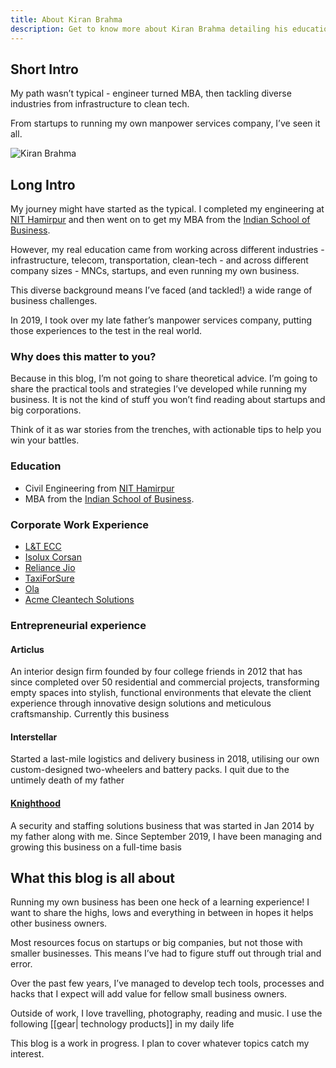 ```yaml
---
title: About Kiran Brahma
description: Get to know more about Kiran Brahma detailing his education, work profile and hobbies
---
```


## Short Intro

My path wasn’t typical - engineer turned MBA, then tackling diverse industries from infrastructure to clean tech. 

From startups to running my own manpower services company, I’ve seen it all.

![Kiran Brahma](https://res.cloudinary.com/dzmnxs9lz/image/upload/v1712225655/blog/Profile_1200x800_aj58l2.webp)

## Long Intro
My journey might have started as the typical. I completed my engineering at [NIT Hamirpur](https://nith.ac.in) and then went on to get my MBA from the [Indian School of Business](https://isb,edu).

However, my real education came from working across different industries - infrastructure, telecom, transportation, clean-tech - and across different company sizes - MNCs, startups, and even running my own business.

This diverse background means I’ve faced (and tackled!) a wide range of business challenges.

In 2019, I took over my late father’s manpower services company, putting those experiences to the test in the real world.

###  Why does this matter to you?
Because in this blog, I’m not going to share theoretical advice. I’m going to share the practical tools and strategies I’ve developed while running my business. It is not the kind of stuff you won’t find reading about startups and big corporations.

Think of it as war stories from the trenches, with actionable tips to help you win your battles.

### Education
* Civil Engineering from [NIT Hamirpur](https://nith.ac.in) 
* MBA from the  [Indian School of Business](https://isb,edu).

### Corporate Work Experience
* [L&T ECC](https://lntecc.com)
* [Isolux Corsan](http://www.isoluxcorsan.com/en)
* [Reliance Jio](https://www.jio.com/)
* [TaxiForSure](https://tracxn.com/d/companies/taxiforsure/__OJnhvVStomy0kWTNIn2HpfjZDAECqPYRlvxlkQ-NiDE)
* [Ola](https://olacabs.com)
* [Acme Cleantech Solutions](https://www.acme.in/)

> 
### Entrepreneurial experience
#### Articlus
An interior design firm founded by four college friends in 2012 that has since completed over 50 residential and commercial projects, transforming empty spaces into stylish, functional environments that elevate the client experience through innovative design solutions and meticulous craftsmanship. Currently this business 

#### Interstellar
Started a last-mile logistics and delivery business in 2018, utilising our own custom-designed two-wheelers and battery packs. I quit due to the untimely death of my father

#### [Knighthood](https://knighthood.co)
A security and staffing solutions business that was started in Jan 2014 by my father along with me. Since September 2019, I have been managing and growing this business on a full-time basis

## What this blog is all about
Running my own business has been one heck of a learning experience! I want to share the highs, lows and everything in between in hopes it helps other business owners.

Most resources focus on startups or big companies, but not those with smaller businesses. This means I’ve had to figure stuff out through trial and error.

Over the past few years, I’ve managed to develop tech tools, processes and hacks that I expect will add value for fellow small business owners.

Outside of work, I love travelling, photography, reading and music. I use the following [[gear| technology products]] in my daily life

This blog is a work in progress. I plan to cover whatever topics catch my interest.

